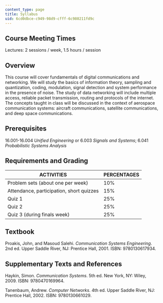 ```yaml
---
content_type: page
title: Syllabus
uid: 6cd0dbce-c949-98d9-cfff-6c980211fd9c
---
```


Course Meeting Times
--------------------

Lectures: 2 sessions / week, 1.5 hours / session

Overview
--------

This course will cover fundamentals of digital communications and networking. We will study the basics of information theory, sampling and quantization, coding, modulation, signal detection and system performance in the presence of noise. The study of data networking will include multiple access, reliable packet transmission, routing and protocols of the internet. The concepts taught in class will be discussed in the context of aerospace communication systems: aircraft communications, satellite communications, and deep space communications.

Prerequisites
-------------

16.001-16.004 _Unified Engineering_ or 6.003 _Signals and Systems_; 6.041 _Probabilistic Systems Analysis_

Requirements and Grading
------------------------

| ACTIVITIES | PERCENTAGES |
| --- | --- |
| Problem sets (about one per week) | 10% |
| Attendance, participation, short quizzes | 15% |
| Quiz 1 | 25% |
| Quiz 2 | 25% |
| Quiz 3 (during finals week) | 25% 

Textbook
--------

Proakis, John, and Masoud Salehi. _Communication Systems Engineering_. 2nd ed. Upper Saddle River, NJ: Prentice Hall, 2001. ISBN: 9780130617934.

Supplementary Texts and References
----------------------------------

Haykin, Simon. _Communication Systems_. 5th ed. New York, NY: Wiley, 2009. ISBN: 9780470169964.

Tanenbaum, Andrew. _Computer Networks_. 4th ed. Upper Saddle River, NJ: Prentice Hall, 2002. ISBN: 9780130661029.